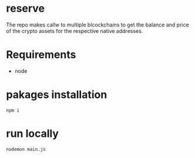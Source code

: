 # reserve
The repo makes callw to multiple blcockchains to get the balance and price of the crypto assets for the respective native addresses. 

# Requirements
- node

# pakages installation
`npm i`

# run locally
`nodemon main.js`
